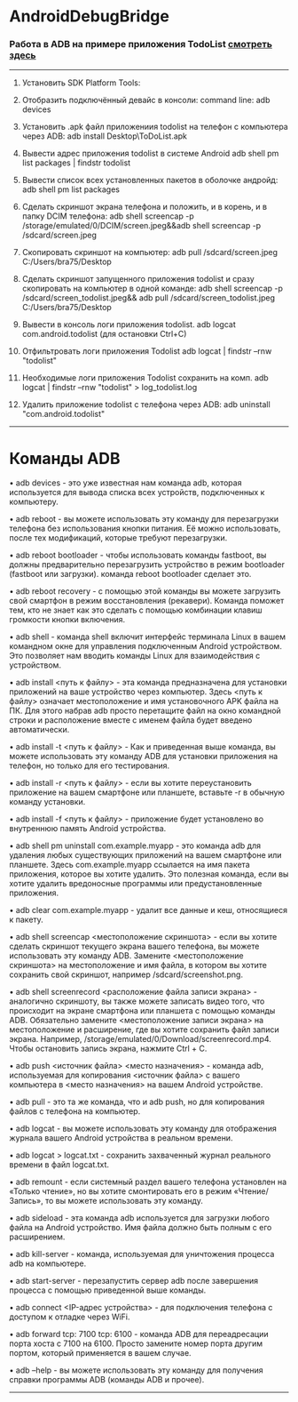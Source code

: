 # AndroidDebugBridge

### Работа в ADB на примере приложения TodoList [смотреть здесь](https://youtu.be/HfERkKEtxi8)
---

1.	Установить SDK Platform Tools:

2.	Отобразить подключённый девайс в консоли:
command line:  adb devices

3.	Установить .apk файл приложениия todolist на телефон с компьютера через  ADB:
adb install  Desktop\ToDoList.apk

4.	Вывести адрес приложения todolist в системе Android
adb shell pm list packages | findstr todolist

5.	Вывести список всех установленных пакетов в оболочке андройд:
adb shell pm list packages

6.	Сделать скриншот экрана телефона и положить, и в корень, и в папку DCIM телефона:
adb shell screencap -p /storage/emulated/0/DCIM/screen.jpeg&&adb shell screencap -p /sdcard/screen.jpeg

7.	Скопировать скриншот на компьютер:
adb pull /sdcard/screen.jpeg C:/Users/bra75/Desktop

8.	Сделать скриншот запущенного приложения todolist и сразу скопировать на компьютер в одной команде:
adb shell screencap -p /sdcard/screen_todolist.jpeg&& adb pull /sdcard/screen_todolist.jpeg C:/Users/bra75/Desktop

9.	Вывести в консоль логи приложения todolist. 
adb logcat  com.android.todolist (для остановки Ctrl+C)

10.	Отфильтровать логи приложения Todolist 
adb logcat | findstr –rnw "todolist"

11.	Необходимые логи приложения Todolist сохранить на комп.
adb logcat | findstr –rnw "todolist" > log_todolist.log

12.	Удалить приложение todolist с телефона через ADB:
adb uninstall "com.android.todolist"

---

# Команды ADB

•	adb devices - это уже известная нам команда adb, которая используется для вывода списка всех устройств, подключенных к компьютеру.

•	adb reboot - вы можете использовать эту команду для перезагрузки телефона без использования кнопки питания. Её можно использовать, после тех модификаций, которые требуют перезагрузки.

•	adb reboot bootloader - чтобы использовать команды fastboot, вы должны предварительно перезагрузить устройство в режим bootloader (fastboot или загрузки). команда reboot bootloader сделает это.

•	adb reboot recovery - с помощью этой команды вы можете загрузить свой смартфон в режим восстановления (рекавери). Команда поможет тем, кто не знает как это сделать с помощью комбинации клавиш громкости кнопки включения.

•	adb shell - команда shell включит интерфейс терминала Linux в вашем командном окне для управления подключенным Android устройством. Это позволяет нам вводить команды Linux для взаимодействия с устройством.

•	adb install <путь к файлу> - эта команда предназначена для установки приложений на ваше устройство через компьютер. Здесь <путь к файлу> означает местоположение и имя установочного APK файла на ПК. Для этого набрав adb просто перетащите файл на окно командной строки и расположение вместе с именем файла будет введено автоматически.

•	adb install -t <путь к файлу> - Как и приведенная выше команда, вы можете использовать эту команду ADB для установки приложения на телефон, но только для его тестирования.

•	adb install -r <путь к файлу> - если вы хотите переустановить приложение на вашем смартфоне или планшете, вставьте -r в обычную команду установки.

•	adb install -f <путь к файлу> - приложение будет установлено во внутреннюю память Android устройства.

•	adb shell pm uninstall com.example.myapp - это команда adb для удаления любых существующих приложений на вашем смартфоне или планшете. Здесь com.example.myapp ссылается на имя пакета приложения, которое вы хотите удалить. Это полезная команда, если вы хотите удалить вредоносные программы или предустановленные приложения. 

•	adb clear com.example.myapp - удалит все данные и кеш, относящиеся к пакету.

•	adb shell screencap <местоположение скриншота> - если вы хотите сделать скриншот текущего экрана вашего телефона, вы можете использовать эту команду ADB. Замените <местоположение скриншота> на местоположение и имя файла, в котором вы хотите сохранить свой скриншот, например /sdcard/screenshot.png.

•	adb shell screenrecord <расположение файла записи экрана> - аналогично скриншоту, вы также можете записать видео того, что происходит на экране смартфона или планшета с помощью команды ADB. Обязательно замените <местоположение записи экрана> на местоположение и расширение, где вы хотите сохранить файл записи экрана. Например, /storage/emulated/0/Download/screenrecord.mp4. Чтобы остановить запись экрана, нажмите Ctrl + C.

•	adb push <источник файла> <место назначения> - команда adb, используемая для копирования <источник файла> с вашего компьютера в <место назначения> на вашем Android устройстве.

•	adb pull <source> <destination> - это та же команда, что и adb push, но для копирования файлов с телефона на компьютер.
  
•	adb logcat - вы можете использовать эту команду для отображения журнала вашего Android устройства в реальном времени.
  
•	adb logcat > logcat.txt - сохранить захваченный журнал реального времени в файл logcat.txt.
  
•	adb remount - если системный раздел вашего телефона установлен на «Только чтение», но вы хотите смонтировать его в режим «Чтение/Запись», то вы можете использовать эту команду.
  
•	adb sideload <file> - эта команда adb используется для загрузки любого файла на Android устройство. Имя файла должно быть полным с его расширением.
  
•	adb kill-server - команда, используемая для уничтожения процесса adb на компьютере.
  
•	adb start-server - перезапустить сервер adb после завершения процесса с помощью приведенной выше команды.
  
•	adb connect <IP-адрес устройства> - для подключения телефона с доступом к отладке через WiFi.
  
•	adb forward tcp: 7100 tcp: 6100 - команда ADB для переадресации порта хоста с 7100 на 6100. Просто замените номер порта другим портом, который применяется в вашем случае.
  
•	adb –help - вы можете использовать эту команду для получения справки программы ADB (команды ADB и прочее).

---
